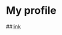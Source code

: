 # My profile
##[link](https://ann0426.github.io/?fbclid=IwAR3q2a33cRylPH9-b3AbeOxi_VtRWbjN9T4P-soWsnq6UGG3PtU1RDItB50 "link")
